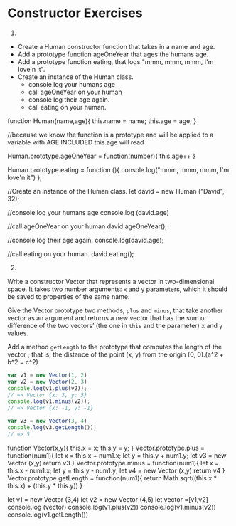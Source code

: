 # Constructor Exercises

1.
  * Create a Human constructor function that takes in a name and age.
  * Add a prototype function ageOneYear that ages the humans age.
  * Add a prototype function eating, that logs "mmm, mmm, mmm, I'm love'n it".
  * Create an instance of the Human class.
    * console log your humans age
    * call ageOneYear on your human
    * console log their age again.
    * call eating on your human.

function Human(name,age){
  this.name = name;
  this.age = age;
}

//because we know the function is a prototype and will be applied to a variable with AGE INCLUDED this.age will read

Human.prototype.ageOneYear = function(number){
  this.age++
}

Human.prototype.eating = function (){
  console.log("mmm, mmm, mmm, I'm love'n it")
};

//Create an instance of the Human class.
let david = new Human ("David", 32);

//console log your humans age
console.log (david.age)

//call ageOneYear on your human
david.ageOneYear();

//console log their age again.
console.log(david.age);

//call eating on your human.
david.eating();

2.
Write a constructor Vector that represents a vector in two-dimensional space.
It takes two number arguments: `x` and `y` parameters, which it should be saved to properties of the same name.

Give the Vector prototype two methods, `plus` and `minus`, that take another vector as an argument and
returns a new vector that has the sum or difference of the two vectors’ (the one in `this` and the parameter) x and y values.

Add a method `getLength` to the prototype that computes the length of the vector ;
that is, the distance of the point (x, y) from the origin (0, 0).(a^2 + b^2 = c^2)

```js
var v1 = new Vector(1, 2)
var v2 = new Vector(2, 3)
console.log(v1.plus(v2));
// => Vector {x: 3, y: 5}
console.log(v1.minus(v2));
// => Vector {x: -1, y: -1}

var v3 = new Vector(3, 4)
console.log(v3.getLength());
// => 5
```

function Vector(x,y){
  this.x = x;
  this.y = y;
}
  Vector.prototype.plus = function(num1){
      let x = this.x + num1.x;
      let y = this.y + num1.y;
      let v3 = new Vector (x,y)
      return v3
    }
    Vector.prototype.minus = function(num1){
      let x = this.x - num1.x;
      let y = this.y - num1.y;
      let v4 = new Vector (x,y)
      return v4
    }
    Vector.prototype.getLength = function(num1){
      return Math.sqrt((this.x * this.x) + (this.y * this.y))
    }

let v1 = new Vector (3,4)
let v2 = new Vector (4,5)
let vector =[v1,v2]
console.log (vector)
console.log(v1.plus(v2))
console.log(v1.minus(v2))
console.log(v1.getLength())
